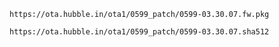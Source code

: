 `https://ota.hubble.in/ota1/0599_patch/0599-03.30.07.fw.pkg`

`https://ota.hubble.in/ota1/0599_patch/0599-03.30.07.sha512`
